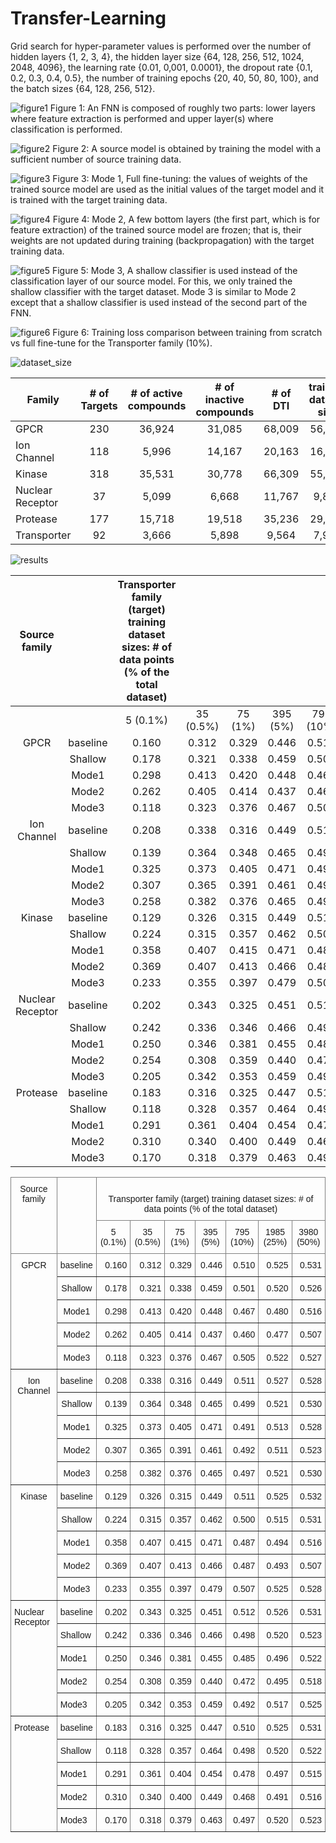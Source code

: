 # Transfer-Learning

Grid search for hyper-parameter values is performed over the number of hidden layers {1, 2, 3, 4}, the hidden layer size {64, 128, 256, 512, 1024, 2048, 4096}, the learning rate {0.01, 0,001, 0.0001}, the dropout rate {0.1, 0.2, 0.3, 0.4, 0.5}, the number of training epochs {20, 40, 50, 80, 100}, and the batch sizes {64, 128, 256, 512}.

 
![figure1](https://user-images.githubusercontent.com/1288719/164443353-addc0237-6b48-45b0-9cf1-da02d3896ce1.png)
Figure 1: An FNN is composed of roughly two parts: lower layers where feature extraction is performed and upper layer(s) where classification is performed.

![figure2](https://user-images.githubusercontent.com/1288719/164443975-c32f37a5-d1c4-43f6-ab08-e8221727a434.png)
Figure 2: A source model is obtained by training the model with a sufficient number of source training data.

![figure3](https://user-images.githubusercontent.com/1288719/164443978-791799c1-7e97-4019-954f-355e02c6c247.png)
Figure 3: Mode 1, Full fine-tuning: the values of weights of the trained source model are used as the initial values of the target model and it is trained with the target training data.

![figure4](https://user-images.githubusercontent.com/1288719/164443365-275234c8-5a18-4481-b219-6cfd095d4e37.png)
Figure 4: Mode 2, A few bottom layers (the first part, which is for feature extraction) of the trained source model are frozen; that is, their weights are not updated during training (backpropagation) with the target training data.

![figure5](https://user-images.githubusercontent.com/1288719/164443982-f6a2f7af-cb8b-4f6f-8018-d29310dbed8d.png)
Figure 5: Mode 3, A shallow classifier is used instead of the classification layer of our source model. For this, we only trained the shallow classifier with the target dataset. Mode 3 is similar to Mode 2 except that a shallow classifier is used instead of the second part of the FNN.

![figure6](https://user-images.githubusercontent.com/1288719/164443309-6f50f203-cfe1-40c7-b09d-ebb32982f16e.png)
Figure 6: Training loss comparison between training from scratch vs full fine-tune for the Transporter family (10%).



![dataset_size](https://user-images.githubusercontent.com/1288719/186678429-611820c8-54a5-416f-87ad-e80c9dc92382.png)

| Family | # of Targets | # of active compounds | # of inactive compounds | # of DTI | training dataset size | test dataset size |
|---|:---:|:---:|:---:|:---:|:---:|:---:|
| GPCR | 230 | 36,924 | 31,085 | 68,009 | 56,675 | 11,334 |
| Ion Channel | 118 | 5,996 | 14,167 | 20,163 | 16,803 | 3,360 |
| Kinase | 318 | 35,531 | 30,778 | 66,309 | 55,259 | 11,050 |
| Nuclear Receptor | 37 | 5,099 | 6,668 | 11,767 | 9,807 | 1,960 |
| Protease | 177 | 15,718 | 19,518 | 35,236 | 29,364 | 5,872 |
| Transporter | 92 | 3,666 | 5,898 | 9,564 | 7,970 | 1,594 |

![results](https://user-images.githubusercontent.com/1288719/186680015-19905931-3bf2-4cd5-8d08-1fe482b29ea0.png)

| Source family |  |  Transporter family (target) training dataset sizes: # of data points (% of the total dataset)  |  |  |  |  |  |  |
|:---:|:---:|:---:|:---:|:---:|:---:|:---:|:---:|:---:|
|  |  | 5 (0.1%) | 35 (0.5%) | 75 (1%) | 395 (5%) | 795 (10%) | 1985 (25%) | 3980 (50%) |
| GPCR | baseline | 0.160 | 0.312 | 0.329 | 0.446 | 0.510 | 0.525 | 0.531 |
|  | Shallow | 0.178 | 0.321 | 0.338 | 0.459 | 0.501 | 0.520 | 0.526 |
|  | Mode1 | 0.298 | 0.413 | 0.420 | 0.448 | 0.467 | 0.480 | 0.516 |
|  | Mode2 | 0.262 | 0.405 | 0.414 | 0.437 | 0.460 | 0.477 | 0.507 |
|  | Mode3 | 0.118 | 0.323 | 0.376 | 0.467 | 0.505 | 0.522 | 0.527 |
| Ion Channel | baseline | 0.208 | 0.338 | 0.316 | 0.449 | 0.511 | 0.527 | 0.528 |
|  | Shallow | 0.139 | 0.364 | 0.348 | 0.465 | 0.499 | 0.521 | 0.530 |
|  | Mode1 | 0.325 | 0.373 | 0.405 | 0.471 | 0.491 | 0.513 | 0.528 |
|  | Mode2 | 0.307 | 0.365 | 0.391 | 0.461 | 0.492 | 0.511 | 0.523 |
|  | Mode3 | 0.258 | 0.382 | 0.376 | 0.465 | 0.497 | 0.521 | 0.530 |
| Kinase | baseline | 0.129 | 0.326 | 0.315 | 0.449 | 0.511 | 0.525 | 0.532 |
|  | Shallow | 0.224 | 0.315 | 0.357 | 0.462 | 0.500 | 0.515 | 0.531 |
|  | Mode1 | 0.358 | 0.407 | 0.415 | 0.471 | 0.487 | 0.494 | 0.516 |
|  | Mode2 | 0.369 | 0.407 | 0.413 | 0.466 | 0.487 | 0.493 | 0.507 |
|  | Mode3 | 0.233 | 0.355 | 0.397 | 0.479 | 0.507 | 0.525 | 0.528 |
| Nuclear Receptor |  baseline | 0.202 | 0.343 | 0.325 | 0.451 | 0.512 | 0.526 | 0.531 |
|  | Shallow | 0.242 | 0.336 | 0.346 | 0.466 | 0.498 | 0.520 | 0.523 |
|  | Mode1 | 0.250 | 0.346 | 0.381 | 0.455 | 0.485 | 0.496 | 0.522 |
|  | Mode2 | 0.254 | 0.308 | 0.359 | 0.440 | 0.472 | 0.495 | 0.518 |
|  | Mode3 | 0.205 | 0.342 | 0.353 | 0.459 | 0.492 | 0.517 | 0.525 |
| Protease |  baseline | 0.183 | 0.316 | 0.325 | 0.447 | 0.510 | 0.525 | 0.531 |
|  | Shallow | 0.118 | 0.328 | 0.357 | 0.464 | 0.498 | 0.520 | 0.522 |
|  | Mode1 | 0.291 | 0.361 | 0.404 | 0.454 | 0.478 | 0.497 | 0.515 |
|  | Mode2 | 0.310 | 0.340 | 0.400 | 0.449 | 0.468 | 0.491 | 0.516 |
|  | Mode3 | 0.170 | 0.318 | 0.379 | 0.463 | 0.497 | 0.520 | 0.523 |


<style type="text/css">
.tg  {border-collapse:collapse;border-spacing:0;}
.tg td{border-color:black;border-style:solid;border-width:1px;font-family:Arial, sans-serif;font-size:14px;
  overflow:hidden;padding:10px 5px;word-break:normal;}
.tg th{border-color:black;border-style:solid;border-width:1px;font-family:Arial, sans-serif;font-size:14px;
  font-weight:normal;overflow:hidden;padding:10px 5px;word-break:normal;}
.tg .tg-c3ow{border-color:inherit;text-align:center;vertical-align:top}
.tg .tg-dvpl{border-color:inherit;text-align:right;vertical-align:top}
.tg .tg-0pky{border-color:inherit;text-align:left;vertical-align:top}
</style>
<table class="tg">
<thead>
  <tr>
    <th class="tg-c3ow" rowspan="2">Source family</th>
    <th class="tg-c3ow" rowspan="2"><br><br></th>
    <th class="tg-c3ow" colspan="7"><br>Transporter family (target) training dataset sizes: # of data points (% of the total dataset) </th>
  </tr>
  <tr>
    <th class="tg-c3ow">5 (0.1%)</th>
    <th class="tg-c3ow">35 (0.5%)</th>
    <th class="tg-c3ow">75 (1%)</th>
    <th class="tg-c3ow">395 (5%)</th>
    <th class="tg-c3ow">795 (10%)</th>
    <th class="tg-c3ow">1985 (25%)</th>
    <th class="tg-c3ow">3980 (50%)</th>
  </tr>
</thead>
<tbody>
  <tr>
    <td class="tg-c3ow" rowspan="5">GPCR</td>
    <td class="tg-c3ow">baseline</td>
    <td class="tg-dvpl">0.160</td>
    <td class="tg-dvpl">0.312</td>
    <td class="tg-dvpl">0.329</td>
    <td class="tg-dvpl">0.446</td>
    <td class="tg-dvpl">0.510</td>
    <td class="tg-dvpl">0.525</td>
    <td class="tg-dvpl">0.531</td>
  </tr>
  <tr>
    <td class="tg-c3ow">Shallow</td>
    <td class="tg-dvpl">0.178</td>
    <td class="tg-dvpl">0.321</td>
    <td class="tg-dvpl">0.338</td>
    <td class="tg-dvpl">0.459</td>
    <td class="tg-dvpl">0.501</td>
    <td class="tg-dvpl">0.520</td>
    <td class="tg-dvpl">0.526</td>
  </tr>
  <tr>
    <td class="tg-c3ow">Mode1</td>
    <td class="tg-dvpl">0.298</td>
    <td class="tg-dvpl">0.413</td>
    <td class="tg-dvpl">0.420</td>
    <td class="tg-dvpl">0.448</td>
    <td class="tg-dvpl">0.467</td>
    <td class="tg-dvpl">0.480</td>
    <td class="tg-dvpl">0.516</td>
  </tr>
  <tr>
    <td class="tg-c3ow">Mode2</td>
    <td class="tg-dvpl">0.262</td>
    <td class="tg-dvpl">0.405</td>
    <td class="tg-dvpl">0.414</td>
    <td class="tg-dvpl">0.437</td>
    <td class="tg-dvpl">0.460</td>
    <td class="tg-dvpl">0.477</td>
    <td class="tg-dvpl">0.507</td>
  </tr>
  <tr>
    <td class="tg-c3ow">Mode3</td>
    <td class="tg-dvpl">0.118</td>
    <td class="tg-dvpl">0.323</td>
    <td class="tg-dvpl">0.376</td>
    <td class="tg-dvpl">0.467</td>
    <td class="tg-dvpl">0.505</td>
    <td class="tg-dvpl">0.522</td>
    <td class="tg-dvpl">0.527</td>
  </tr>
  <tr>
    <td class="tg-c3ow" rowspan="5">Ion Channel</td>
    <td class="tg-c3ow">baseline</td>
    <td class="tg-dvpl">0.208</td>
    <td class="tg-dvpl">0.338</td>
    <td class="tg-dvpl">0.316</td>
    <td class="tg-dvpl">0.449</td>
    <td class="tg-dvpl">0.511</td>
    <td class="tg-dvpl">0.527</td>
    <td class="tg-dvpl">0.528</td>
  </tr>
  <tr>
    <td class="tg-c3ow">Shallow</td>
    <td class="tg-dvpl">0.139</td>
    <td class="tg-dvpl">0.364</td>
    <td class="tg-dvpl">0.348</td>
    <td class="tg-dvpl">0.465</td>
    <td class="tg-dvpl">0.499</td>
    <td class="tg-dvpl">0.521</td>
    <td class="tg-dvpl">0.530</td>
  </tr>
  <tr>
    <td class="tg-c3ow">Mode1</td>
    <td class="tg-dvpl">0.325</td>
    <td class="tg-dvpl">0.373</td>
    <td class="tg-dvpl">0.405</td>
    <td class="tg-dvpl">0.471</td>
    <td class="tg-dvpl">0.491</td>
    <td class="tg-dvpl">0.513</td>
    <td class="tg-dvpl">0.528</td>
  </tr>
  <tr>
    <td class="tg-c3ow">Mode2</td>
    <td class="tg-dvpl">0.307</td>
    <td class="tg-dvpl">0.365</td>
    <td class="tg-dvpl">0.391</td>
    <td class="tg-dvpl">0.461</td>
    <td class="tg-dvpl">0.492</td>
    <td class="tg-dvpl">0.511</td>
    <td class="tg-dvpl">0.523</td>
  </tr>
  <tr>
    <td class="tg-c3ow">Mode3</td>
    <td class="tg-dvpl">0.258</td>
    <td class="tg-dvpl">0.382</td>
    <td class="tg-dvpl">0.376</td>
    <td class="tg-dvpl">0.465</td>
    <td class="tg-dvpl">0.497</td>
    <td class="tg-dvpl">0.521</td>
    <td class="tg-dvpl">0.530</td>
  </tr>
  <tr>
    <td class="tg-c3ow" rowspan="5">Kinase</td>
    <td class="tg-c3ow">baseline</td>
    <td class="tg-dvpl">0.129</td>
    <td class="tg-dvpl">0.326</td>
    <td class="tg-dvpl">0.315</td>
    <td class="tg-dvpl">0.449</td>
    <td class="tg-dvpl">0.511</td>
    <td class="tg-dvpl">0.525</td>
    <td class="tg-dvpl">0.532</td>
  </tr>
  <tr>
    <td class="tg-c3ow">Shallow</td>
    <td class="tg-dvpl">0.224</td>
    <td class="tg-dvpl">0.315</td>
    <td class="tg-dvpl">0.357</td>
    <td class="tg-dvpl">0.462</td>
    <td class="tg-dvpl">0.500</td>
    <td class="tg-dvpl">0.515</td>
    <td class="tg-dvpl">0.531</td>
  </tr>
  <tr>
    <td class="tg-c3ow">Mode1</td>
    <td class="tg-dvpl">0.358</td>
    <td class="tg-dvpl">0.407</td>
    <td class="tg-dvpl">0.415</td>
    <td class="tg-dvpl">0.471</td>
    <td class="tg-dvpl">0.487</td>
    <td class="tg-dvpl">0.494</td>
    <td class="tg-dvpl">0.516</td>
  </tr>
  <tr>
    <td class="tg-c3ow">Mode2</td>
    <td class="tg-dvpl">0.369</td>
    <td class="tg-dvpl">0.407</td>
    <td class="tg-dvpl">0.413</td>
    <td class="tg-dvpl">0.466</td>
    <td class="tg-dvpl">0.487</td>
    <td class="tg-dvpl">0.493</td>
    <td class="tg-dvpl">0.507</td>
  </tr>
  <tr>
    <td class="tg-c3ow">Mode3</td>
    <td class="tg-dvpl">0.233</td>
    <td class="tg-dvpl">0.355</td>
    <td class="tg-dvpl">0.397</td>
    <td class="tg-dvpl">0.479</td>
    <td class="tg-dvpl">0.507</td>
    <td class="tg-dvpl">0.525</td>
    <td class="tg-dvpl">0.528</td>
  </tr>
  <tr>
    <td class="tg-0pky" rowspan="5">Nuclear Receptor</td>
    <td class="tg-0pky"> baseline</td>
    <td class="tg-dvpl">0.202</td>
    <td class="tg-dvpl">0.343</td>
    <td class="tg-dvpl">0.325</td>
    <td class="tg-dvpl">0.451</td>
    <td class="tg-dvpl">0.512</td>
    <td class="tg-dvpl">0.526</td>
    <td class="tg-dvpl">0.531</td>
  </tr>
  <tr>
    <td class="tg-0pky">Shallow</td>
    <td class="tg-dvpl">0.242</td>
    <td class="tg-dvpl">0.336</td>
    <td class="tg-dvpl">0.346</td>
    <td class="tg-dvpl">0.466</td>
    <td class="tg-dvpl">0.498</td>
    <td class="tg-dvpl">0.520</td>
    <td class="tg-dvpl">0.523</td>
  </tr>
  <tr>
    <td class="tg-0pky">Mode1</td>
    <td class="tg-dvpl">0.250</td>
    <td class="tg-dvpl">0.346</td>
    <td class="tg-dvpl">0.381</td>
    <td class="tg-dvpl">0.455</td>
    <td class="tg-dvpl">0.485</td>
    <td class="tg-dvpl">0.496</td>
    <td class="tg-dvpl">0.522</td>
  </tr>
  <tr>
    <td class="tg-0pky">Mode2</td>
    <td class="tg-dvpl">0.254</td>
    <td class="tg-dvpl">0.308</td>
    <td class="tg-dvpl">0.359</td>
    <td class="tg-dvpl">0.440</td>
    <td class="tg-dvpl">0.472</td>
    <td class="tg-dvpl">0.495</td>
    <td class="tg-dvpl">0.518</td>
  </tr>
  <tr>
    <td class="tg-0pky">Mode3</td>
    <td class="tg-dvpl">0.205</td>
    <td class="tg-dvpl">0.342</td>
    <td class="tg-dvpl">0.353</td>
    <td class="tg-dvpl">0.459</td>
    <td class="tg-dvpl">0.492</td>
    <td class="tg-dvpl">0.517</td>
    <td class="tg-dvpl">0.525</td>
  </tr>
  <tr>
    <td class="tg-0pky" rowspan="5">Protease</td>
    <td class="tg-0pky"> baseline</td>
    <td class="tg-dvpl">0.183</td>
    <td class="tg-dvpl">0.316</td>
    <td class="tg-dvpl">0.325</td>
    <td class="tg-dvpl">0.447</td>
    <td class="tg-dvpl">0.510</td>
    <td class="tg-dvpl">0.525</td>
    <td class="tg-dvpl">0.531</td>
  </tr>
  <tr>
    <td class="tg-0pky">Shallow</td>
    <td class="tg-dvpl">0.118</td>
    <td class="tg-dvpl">0.328</td>
    <td class="tg-dvpl">0.357</td>
    <td class="tg-dvpl">0.464</td>
    <td class="tg-dvpl">0.498</td>
    <td class="tg-dvpl">0.520</td>
    <td class="tg-dvpl">0.522</td>
  </tr>
  <tr>
    <td class="tg-0pky">Mode1</td>
    <td class="tg-dvpl">0.291</td>
    <td class="tg-dvpl">0.361</td>
    <td class="tg-dvpl">0.404</td>
    <td class="tg-dvpl">0.454</td>
    <td class="tg-dvpl">0.478</td>
    <td class="tg-dvpl">0.497</td>
    <td class="tg-dvpl">0.515</td>
  </tr>
  <tr>
    <td class="tg-0pky">Mode2</td>
    <td class="tg-dvpl">0.310</td>
    <td class="tg-dvpl">0.340</td>
    <td class="tg-dvpl">0.400</td>
    <td class="tg-dvpl">0.449</td>
    <td class="tg-dvpl">0.468</td>
    <td class="tg-dvpl">0.491</td>
    <td class="tg-dvpl">0.516</td>
  </tr>
  <tr>
    <td class="tg-0pky">Mode3</td>
    <td class="tg-dvpl">0.170</td>
    <td class="tg-dvpl">0.318</td>
    <td class="tg-dvpl">0.379</td>
    <td class="tg-dvpl">0.463</td>
    <td class="tg-dvpl">0.497</td>
    <td class="tg-dvpl">0.520</td>
    <td class="tg-dvpl">0.523</td>
  </tr>
</tbody>
</table>
